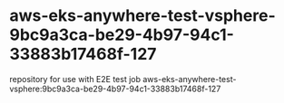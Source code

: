 # aws-eks-anywhere-test-vsphere-9bc9a3ca-be29-4b97-94c1-33883b17468f-127
repository for use with E2E test job aws-eks-anywhere-test-vsphere:9bc9a3ca-be29-4b97-94c1-33883b17468f-127
